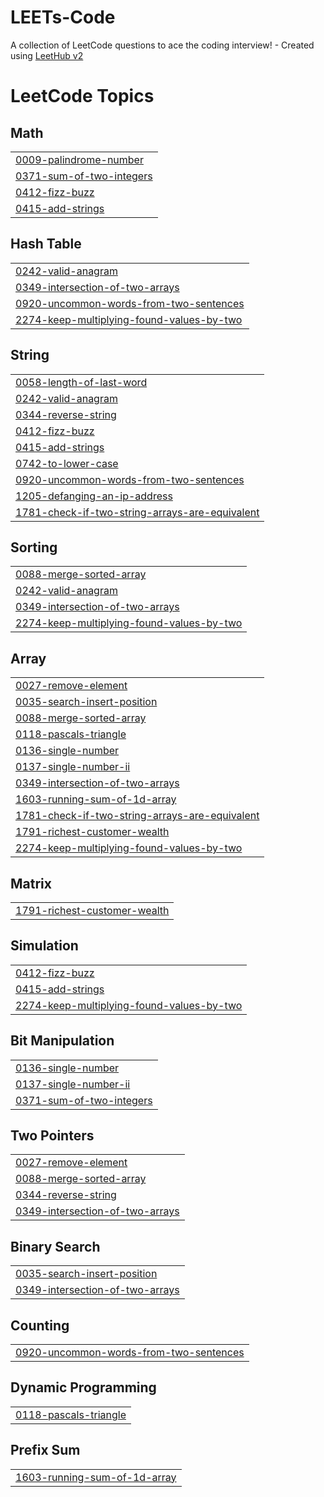 # LEETs-Code
A collection of LeetCode questions to ace the coding interview! - Created using [LeetHub v2](https://github.com/arunbhardwaj/LeetHub-2.0)

<!---LeetCode Topics Start-->
# LeetCode Topics
## Math
|  |
| ------- |
| [0009-palindrome-number](https://github.com/vvajidz/LEETs-Code/tree/master/0009-palindrome-number) |
| [0371-sum-of-two-integers](https://github.com/vvajidz/LEETs-Code/tree/master/0371-sum-of-two-integers) |
| [0412-fizz-buzz](https://github.com/vvajidz/LEETs-Code/tree/master/0412-fizz-buzz) |
| [0415-add-strings](https://github.com/vvajidz/LEETs-Code/tree/master/0415-add-strings) |
## Hash Table
|  |
| ------- |
| [0242-valid-anagram](https://github.com/vvajidz/LEETs-Code/tree/master/0242-valid-anagram) |
| [0349-intersection-of-two-arrays](https://github.com/vvajidz/LEETs-Code/tree/master/0349-intersection-of-two-arrays) |
| [0920-uncommon-words-from-two-sentences](https://github.com/vvajidz/LEETs-Code/tree/master/0920-uncommon-words-from-two-sentences) |
| [2274-keep-multiplying-found-values-by-two](https://github.com/vvajidz/LEETs-Code/tree/master/2274-keep-multiplying-found-values-by-two) |
## String
|  |
| ------- |
| [0058-length-of-last-word](https://github.com/vvajidz/LEETs-Code/tree/master/0058-length-of-last-word) |
| [0242-valid-anagram](https://github.com/vvajidz/LEETs-Code/tree/master/0242-valid-anagram) |
| [0344-reverse-string](https://github.com/vvajidz/LEETs-Code/tree/master/0344-reverse-string) |
| [0412-fizz-buzz](https://github.com/vvajidz/LEETs-Code/tree/master/0412-fizz-buzz) |
| [0415-add-strings](https://github.com/vvajidz/LEETs-Code/tree/master/0415-add-strings) |
| [0742-to-lower-case](https://github.com/vvajidz/LEETs-Code/tree/master/0742-to-lower-case) |
| [0920-uncommon-words-from-two-sentences](https://github.com/vvajidz/LEETs-Code/tree/master/0920-uncommon-words-from-two-sentences) |
| [1205-defanging-an-ip-address](https://github.com/vvajidz/LEETs-Code/tree/master/1205-defanging-an-ip-address) |
| [1781-check-if-two-string-arrays-are-equivalent](https://github.com/vvajidz/LEETs-Code/tree/master/1781-check-if-two-string-arrays-are-equivalent) |
## Sorting
|  |
| ------- |
| [0088-merge-sorted-array](https://github.com/vvajidz/LEETs-Code/tree/master/0088-merge-sorted-array) |
| [0242-valid-anagram](https://github.com/vvajidz/LEETs-Code/tree/master/0242-valid-anagram) |
| [0349-intersection-of-two-arrays](https://github.com/vvajidz/LEETs-Code/tree/master/0349-intersection-of-two-arrays) |
| [2274-keep-multiplying-found-values-by-two](https://github.com/vvajidz/LEETs-Code/tree/master/2274-keep-multiplying-found-values-by-two) |
## Array
|  |
| ------- |
| [0027-remove-element](https://github.com/vvajidz/LEETs-Code/tree/master/0027-remove-element) |
| [0035-search-insert-position](https://github.com/vvajidz/LEETs-Code/tree/master/0035-search-insert-position) |
| [0088-merge-sorted-array](https://github.com/vvajidz/LEETs-Code/tree/master/0088-merge-sorted-array) |
| [0118-pascals-triangle](https://github.com/vvajidz/LEETs-Code/tree/master/0118-pascals-triangle) |
| [0136-single-number](https://github.com/vvajidz/LEETs-Code/tree/master/0136-single-number) |
| [0137-single-number-ii](https://github.com/vvajidz/LEETs-Code/tree/master/0137-single-number-ii) |
| [0349-intersection-of-two-arrays](https://github.com/vvajidz/LEETs-Code/tree/master/0349-intersection-of-two-arrays) |
| [1603-running-sum-of-1d-array](https://github.com/vvajidz/LEETs-Code/tree/master/1603-running-sum-of-1d-array) |
| [1781-check-if-two-string-arrays-are-equivalent](https://github.com/vvajidz/LEETs-Code/tree/master/1781-check-if-two-string-arrays-are-equivalent) |
| [1791-richest-customer-wealth](https://github.com/vvajidz/LEETs-Code/tree/master/1791-richest-customer-wealth) |
| [2274-keep-multiplying-found-values-by-two](https://github.com/vvajidz/LEETs-Code/tree/master/2274-keep-multiplying-found-values-by-two) |
## Matrix
|  |
| ------- |
| [1791-richest-customer-wealth](https://github.com/vvajidz/LEETs-Code/tree/master/1791-richest-customer-wealth) |
## Simulation
|  |
| ------- |
| [0412-fizz-buzz](https://github.com/vvajidz/LEETs-Code/tree/master/0412-fizz-buzz) |
| [0415-add-strings](https://github.com/vvajidz/LEETs-Code/tree/master/0415-add-strings) |
| [2274-keep-multiplying-found-values-by-two](https://github.com/vvajidz/LEETs-Code/tree/master/2274-keep-multiplying-found-values-by-two) |
## Bit Manipulation
|  |
| ------- |
| [0136-single-number](https://github.com/vvajidz/LEETs-Code/tree/master/0136-single-number) |
| [0137-single-number-ii](https://github.com/vvajidz/LEETs-Code/tree/master/0137-single-number-ii) |
| [0371-sum-of-two-integers](https://github.com/vvajidz/LEETs-Code/tree/master/0371-sum-of-two-integers) |
## Two Pointers
|  |
| ------- |
| [0027-remove-element](https://github.com/vvajidz/LEETs-Code/tree/master/0027-remove-element) |
| [0088-merge-sorted-array](https://github.com/vvajidz/LEETs-Code/tree/master/0088-merge-sorted-array) |
| [0344-reverse-string](https://github.com/vvajidz/LEETs-Code/tree/master/0344-reverse-string) |
| [0349-intersection-of-two-arrays](https://github.com/vvajidz/LEETs-Code/tree/master/0349-intersection-of-two-arrays) |
## Binary Search
|  |
| ------- |
| [0035-search-insert-position](https://github.com/vvajidz/LEETs-Code/tree/master/0035-search-insert-position) |
| [0349-intersection-of-two-arrays](https://github.com/vvajidz/LEETs-Code/tree/master/0349-intersection-of-two-arrays) |
## Counting
|  |
| ------- |
| [0920-uncommon-words-from-two-sentences](https://github.com/vvajidz/LEETs-Code/tree/master/0920-uncommon-words-from-two-sentences) |
## Dynamic Programming
|  |
| ------- |
| [0118-pascals-triangle](https://github.com/vvajidz/LEETs-Code/tree/master/0118-pascals-triangle) |
## Prefix Sum
|  |
| ------- |
| [1603-running-sum-of-1d-array](https://github.com/vvajidz/LEETs-Code/tree/master/1603-running-sum-of-1d-array) |
<!---LeetCode Topics End-->